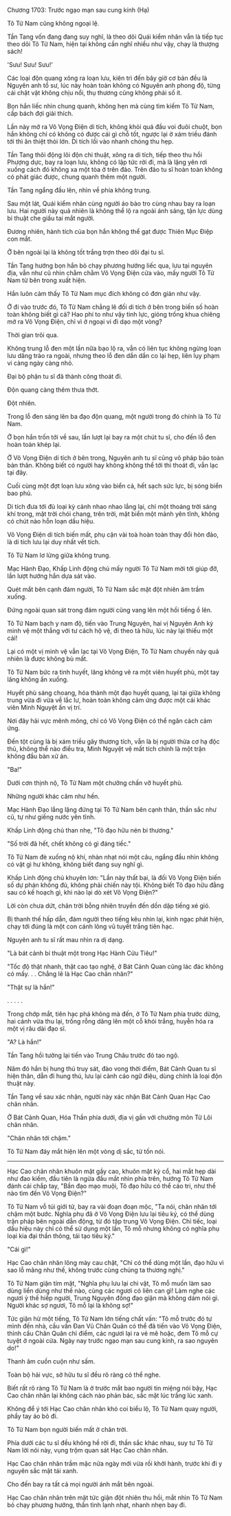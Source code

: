 




Chương 1703: Trước ngạo mạn sau cung kính (Hạ)


Tô Tử Nam cũng không ngoại lệ.

Tần Tang vốn đang đang suy nghĩ, là theo dõi Quái kiểm nhân vẫn là tiếp tục theo dõi Tô Tử Nam, hiện tại không cần nghĩ nhiều như vậy, chạy là thượng sách!

'Sưu! Sưu! Sưu!'

Các loại độn quang xông ra loạn lưu, kiên trì đến bây giờ cơ bản đều là Nguyên anh tổ sư, lúc này hoàn toàn không có Nguyên anh phong độ, từng cái chật vật không chịu nổi, thụ thương cũng không phải số ít.

Bọn hắn liếc nhìn chung quanh, không hẹn mà cùng tìm kiếm Tô Tử Nam, cấp bách đợi giải thích.

Lần này mở ra Vô Vọng Điện di tích, không khỏi quá đầu voi đuôi chuột, bọn hắn không chỉ có không có được cái gì chỗ tốt, ngược lại ở xám triều đánh tới thì ăn thiệt thòi lớn. Di tích lối vào nhanh chóng thu hẹp.

Tần Tang thôi động lôi độn chi thuật, xông ra di tích, tiếp theo thu hồi Phượng dực, bay ra loạn lưu, không có lập tức rời đi, mà là lặng yên rơi xuống cách đó không xa một tòa ở trên đảo. Trên đảo tu sĩ hoàn toàn không có phát giác được, chung quanh thêm một người.

Tần Tang ngẩng đầu lên, nhìn về phía không trung.

Sau một lát, Quái kiểm nhân cùng người áo bào tro cùng nhau bay ra loạn lưu. Hai người này quả nhiên là không thể lộ ra ngoài ánh sáng, tận lực dùng bí thuật che giấu tai mắt người.

Đương nhiên, hành tích của bọn hắn không thể gạt được Thiên Mục Điệp con mắt.

Ở bên ngoài lại là không tốt trắng trợn theo dõi đại tu sĩ.

Tần Tang hướng bọn hắn bỏ chạy phương hướng liếc qua, lưu tại nguyên địa, vẫn như cũ nhìn chằm chằm Vô Vọng Điện cửa vào, mấy người Tô Tử Nam từ bên trong xuất hiện.

Hắn luôn cảm thấy Tô Tử Nam mục đích không có đơn giản như vậy.

Ở đi vào trước đó, Tô Tử Nam chẳng lẽ đối di tích ở bên trong biến số hoàn toàn không biết gì cả? Hao phí to như vậy tinh lực, gióng trống khua chiêng mở ra Vô Vọng Điện, chỉ vì ở ngoại vi đi dạo một vòng?

Thời gian trôi qua.

Không trung lỗ đen một lần nữa bạo lộ ra, vẫn có liên tục không ngừng loạn lưu dâng trào ra ngoài, nhưng theo lỗ đen dần dần co lại hẹp, liên lụy phạm vi càng ngày càng nhỏ.

Đại bộ phận tu sĩ đã thành công thoát đi.

Độn quang càng thêm thưa thớt.

Đột nhiên.

Trong lỗ đen sáng lên ba đạo độn quang, một người trong đó chính là Tô Tử Nam.

Ở bọn hắn trốn tới về sau, lần lượt lại bay ra một chút tu sĩ, cho đến lỗ đen hoàn toàn khép lại.

Ở Vô Vọng Điện di tích ở bên trong, Nguyên anh tu sĩ cũng vô pháp bảo toàn bản thân. Không biết có người hay không không thể tới thì thoát đi, vẫn lạc tại đây.

Cuối cùng một đợt loạn lưu xông vào biển cả, hết sạch sức lực, bị sóng biển bao phủ.

Di tích đưa tới đủ loại kỳ cảnh nhao nhao lắng lại, chỉ một thoáng trời sáng khí trong, mặt trời chói chang, trên trời, mặt biển một mảnh yên tĩnh, không có chút nào hỗn loạn dấu hiệu.

Vô Vọng Điện di tích biến mất, phụ cận vài toà hoàn toàn thay đổi hòn đảo, là di tích lưu lại duy nhất vết tích.

Tô Tử Nam lơ lửng giữa không trung.

Mạc Hành Đạo, Khấp Linh động chủ mấy người Tô Tử Nam mời tới giúp đỡ, lần lượt hướng hắn dựa sát vào.

Quét mắt bên cạnh đám người, Tô Tử Nam sắc mặt đột nhiên âm trầm xuống.

Đứng ngoài quan sát trong đám người cũng vang lên một hồi tiếng ồ lên.

Tô Tử Nam bạch y nam độ, tiến vào Trung Nguyên, hai vị Nguyên Anh kỳ minh vệ một thẳng với tư cách hộ vệ, đi theo tả hữu, lúc này lại thiếu một cái!

Lại có một vị minh vệ vẫn lạc tại Vô Vọng Điện, Tô Tử Nam chuyến này quả nhiên là được không bù mất.

Tô Tử Nam bức ra tinh huyết, lăng không vẽ ra một viên huyết phù, một tay lăng không ấn xuống.

Huyết phù sáng choang, hóa thành một đạo huyết quang, lại tại giữa không trung vừa đi vừa về lắc lư, hoàn toàn không cảm ứng được một cái khác viên Minh Nguyệt ấn vị trí.

Nơi đây hải vực mênh mông, chỉ có Vô Vọng Điện có thể ngăn cách cảm ứng.

Đến tột cùng là bị xám triều gây thương tích, vẫn là bị người thừa cơ hạ độc thủ, không thể nào điều tra, Minh Nguyệt vệ mất tích chính là một trận không đầu bàn xử án.

"Ba!"

Dưới cơn thịnh nộ, Tô Tử Nam một chưởng chấn vỡ huyết phù.

Những người khác câm như hến.

Mạc Hành Đạo lẳng lặng đứng tại Tô Tử Nam bên cạnh thân, thần sắc như cũ, tự như giếng nước yên tĩnh.

Khấp Linh động chủ than nhẹ, "Tô đạo hữu nén bi thương."

"Số trời đã hết, chết không có gì đáng tiếc."

Tô Tử Nam đè xuống nộ khí, nhàn nhạt nói một câu, ngẩng đầu nhìn không có vật gì hư không, không biết đang suy nghĩ gì.

Khấp Linh động chủ khuyên lơn: "Lần này thất bại, là đối Vô Vọng Điện biến số dự phán không đủ, không phải chiến này tội. Không biết Tô đạo hữu đằng sau có kế hoạch gì, khi nào lại dò xét Vô Vọng Điện?"

Lời còn chưa dứt, chân trời bỗng nhiên truyền đến dồn dập tiếng xé gió.

Bị thanh thế hấp dẫn, đám người theo tiếng kêu nhìn lại, kinh ngạc phát hiện, chạy tới đúng là một con cánh lông vũ tuyết trắng tiên hạc.

Nguyên anh tu sĩ rất mau nhìn ra dị dạng.

"Là bát cảnh bí thuật một trong Hạc Hành Cửu Tiêu!"

"Tốc độ thật nhanh, thật cao tạo nghệ, ở Bát Cảnh Quan cũng lác đác không có mấy. . . Chẳng lẽ là Hạc Cao chân nhân?"

"Thật sự là hắn!"

. . . . .

Trong chớp mắt, tiên hạc phá không mà đến, ở Tô Tử Nam phía trước dừng, hai cánh vừa thu lại, trống rỗng dâng lên một cỗ khói trắng, huyễn hóa ra một vị râu dài đạo sĩ.

"A? Là hắn!"

Tần Tang hồi tưởng lại tiến vào Trung Châu trước đó tao ngộ.

Năm đó hắn bị hung thú truy sát, đào vong thời điểm, Bát Cảnh Quan tu sĩ hiện thân, dẫn đi hung thú, lưu lại cảnh cáo ngữ điệu, dùng chính là loại độn thuật này.

Tần Tang về sau xác nhận, người này xác nhận Bát Cảnh Quan Hạc Cao chân nhân.

Ở Bát Cảnh Quan, Hóa Thần phía dưới, địa vị gần với chưởng môn Tử Lôi chân nhân.

"Chân nhân tới chậm."

Tô Tử Nam đáy mắt hiện lên một vòng dị sắc, từ tốn nói.

---

Hạc Cao chân nhân khuôn mặt gầy cao, khuôn mặt kỳ cổ, hai mắt hẹp dài như đao kiếm, đầu tiên là ngửa đầu mắt nhìn phía trên, hướng Tô Tử Nam đánh cái chắp tay, "Bần đạo mạo muội, Tô đạo hữu có thể cáo tri, như thế nào tìm đến Vô Vọng Điện?"

Tô Tử Nam vỗ túi giới tử, bay ra vài đoạn đoạn mộc, "Ta nói, chân nhân tới chậm một bước. Nghĩa phụ đã ở Vô Vọng Điện lưu lại tiêu ký, có thể dùng trận pháp bên ngoài dẫn động, từ đó tập trung Vô Vọng Điện. Chỉ tiếc, loại dấu hiệu này chỉ có thể sử dụng một lần, Tô mỗ nhưng không có nghĩa phụ loại kia đại thần thông, tái tạo tiêu ký."

"Cái gì!"

Hạc Cao chân nhân lông mày cau chặt, "Chỉ có thể dùng một lần, đạo hữu vì sao lỗ mãng như thế, không trước cùng chúng ta thương nghị."

Tô Tử Nam giận tím mặt, "Nghĩa phụ lưu lại chi vật, Tô mỗ muốn làm sao dùng liền dùng như thế nào, cùng các ngươi có liên can gì! Làm nghe các ngươi ỷ thế hiếp người, Trung Nguyên đồng đạo giận mà không dám nói gì. Người khác sợ ngươi, Tô mỗ lại là không sợ!"

Tức giận hừ một tiếng, Tô Tử Nam lớn tiếng chất vấn: "Tô mỗ trước đó tự mình đến nhà, cầu vấn Đan Vũ Chân Quân có thể đã tiến vào Vô Vọng Điện, thỉnh cầu Chân Quân chỉ điểm, các ngươi lại ra vẻ mê hoặc, đem Tô mỗ cự tuyệt ở ngoài cửa. Ngày nay trước ngạo mạn sau cung kính, ra sao nguyên do!"

Thanh âm cuồn cuộn như sấm.

Toàn bộ hải vực, sở hữu tu sĩ đều rõ ràng có thể nghe.

Biết rất rõ ràng Tô Tử Nam là ở trước mắt bao người tin miệng nói bậy, Hạc Cao chân nhân lại không cách nào phản bác, sắc mặt lúc trắng lúc xanh.

Không để ý tới Hạc Cao chân nhân khó coi biểu lộ, Tô Tử Nam quay người, phẩy tay áo bỏ đi.

Tô Tử Nam bọn người biến mất ở chân trời.

Phía dưới các tu sĩ đều không hề rời đi, thần sắc khác nhau, suy tư Tô Tử Nam lời nói này, vụng trộm quan sát Hạc Cao chân nhân.

Hạc Cao chân nhân trầm mặc nửa ngày mới vừa rồi khởi hành, trước khi đi y nguyên sắc mặt tái xanh.

Cho đến bay ra tất cả mọi người ánh mắt bên ngoài.

Hạc Cao chân nhân trên mặt tức giận đột nhiên thu hồi, mắt nhìn Tô Tử Nam bỏ chạy phương hướng, thần tình lạnh nhạt, nhanh nhẹn bay đi.




